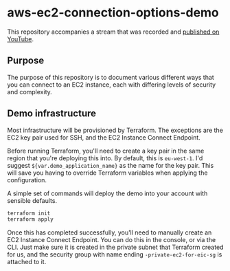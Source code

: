 # aws-ec2-connection-options-demo

This repository accompanies a stream that was recorded and
[published on YouTube](https://www.youtube.com/watch?v=I8sd07_2Z6M&t=1s).

## Purpose

The purpose of this repository is to document various different ways that you
can connect to an EC2 instance, each with differing levels of security and
complexity.

## Demo infrastructure

Most infrastructure will be provisioned by Terraform. The exceptions are the EC2
key pair used for SSH, and the EC2 Instance Connect Endpoint.

Before running Terraform, you'll need to create a key pair in the same region
that you're deploying this into. By default, this is `eu-west-1`. I'd suggest
`${var.demo_application_name}` as the name for the key pair. This will save you
having to override Terraform variables when applying the configuration.

A simple set of commands will deploy the demo into your account with sensible
defaults.

```sh
terraform init
terraform apply
```

Once this has completed successfully, you'll need to manually create an EC2
Instance Connect Endpoint. You can do this in the console, or via the CLI. Just
make sure it is created in the private subnet that Terraform created for us, and
the security group with name ending `-private-ec2-for-eic-sg` is attached to it.
